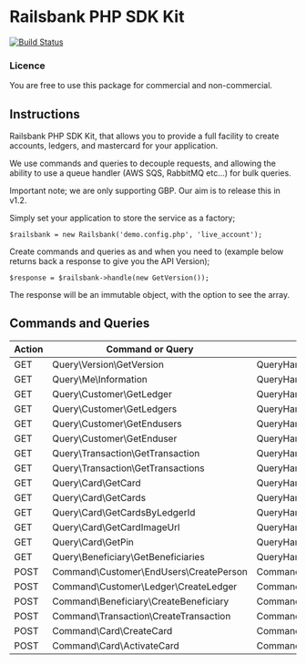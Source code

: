 # Railsbank PHP SDK Kit

[![Build Status](https://travis-ci.com/levelfiveteam/railsbank-sdk.svg?token=42A9e8Yz9HCHugYVWyzW&branch=master)](https://travis-ci.com/levelfiveteam/railsbank-sdk)


### Licence
You are free to use this package for commercial and non-commercial.   

## Instructions

Railsbank PHP SDK Kit, that allows you to provide a full facility to create accounts, ledgers, and mastercard for your application.

We use commands and queries to decouple requests, and allowing the ability to use a queue handler (AWS SQS, RabbitMQ etc...) for bulk queries.

Important note; we are only supporting GBP.  Our aim is to release this in v1.2.

Simply set your application to store the service as a factory;

`
$railsbank = new Railsbank('demo.config.php', 'live_account');
`

Create commands and queries as and when you need to (example below returns back a response to give you the API Version);

`
$response = $railsbank->handle(new GetVersion());
`

The response will be an immutable object, with the option to see the array.


## Commands and Queries

Action | Command or Query | Response type
---|---|---
GET | Query\Version\GetVersion | QueryHandler\Version\GetVersionHandler
GET | Query\Me\Information | QueryHandler\Me\InformationHandler
GET | Query\Customer\GetLedger | QueryHandler\Customer\GetLedgerHandler
GET | Query\Customer\GetLedgers | QueryHandler\Customer\GetLedgersHandler
GET | Query\Customer\GetEndusers | QueryHandler\Customer\GetEndusersHandler
GET | Query\Customer\GetEnduser | QueryHandler\Customer\GetEnduserHandler
GET | Query\Transaction\GetTransaction | QueryHandler\Transaction\GetTransactionHandler
GET | Query\Transaction\GetTransactions | QueryHandler\Transaction\GetTransactionsHandler
GET | Query\Card\GetCard | QueryHandler\Card\GetCardHandler
GET | Query\Card\GetCards | QueryHandler\Card\GetCardsHandler
GET | Query\Card\GetCardsByLedgerId | QueryHandler\Card\GetCardsByLedgerIdHandler
GET | Query\Card\GetCardImageUrl | QueryHandler\Card\GetCardImageUrlHandler
GET | Query\Card\GetPin | QueryHandler\Card\GetPinHandler
GET | Query\Beneficiary\GetBeneficiaries | QueryHandler\Beneficiary\GetBeneficiariesHandler
POST | Command\Customer\EndUsers\CreatePerson | CommandHandler\Customer\EndUsers\CreatePersonHandler
POST | Command\Customer\Ledger\CreateLedger | CommandHandler\Customer\Ledger\CreateLedgerHandler
POST | Command\Beneficiary\CreateBeneficiary | CommandHandler\Beneficiary\CreateBeneficiaryHandler
POST | Command\Transaction\CreateTransaction | CommandHandler\Transaction\CreateTransactionHandler
POST | Command\Card\CreateCard | CommandHandler\Card\CreateCardHandler
POST | Command\Card\ActivateCard | CommandHandler\Card\ActivateCardHandler


